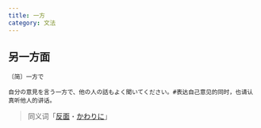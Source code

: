 ```yaml
---
title: 一方
category: 文法
---
```


## 另一方面

`〔简〕一方で`

```example
自分の意見を言う一方で、他の人の話もよく聞いてください。#表达自己意见的同时，也请认真听他人的讲话。
```

> 同义词「[反面](hanmen)・[かわりに](kawarini)」
